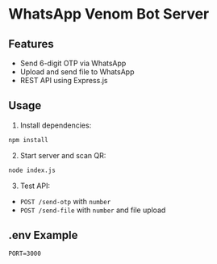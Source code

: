 # WhatsApp Venom Bot Server

## Features

- Send 6-digit OTP via WhatsApp
- Upload and send file to WhatsApp
- REST API using Express.js

## Usage

1. Install dependencies:

```bash
npm install
```

2. Start server and scan QR:

```bash
node index.js
```

3. Test API:
- `POST /send-otp` with `number`
- `POST /send-file` with `number` and file upload

## .env Example

```
PORT=3000
```